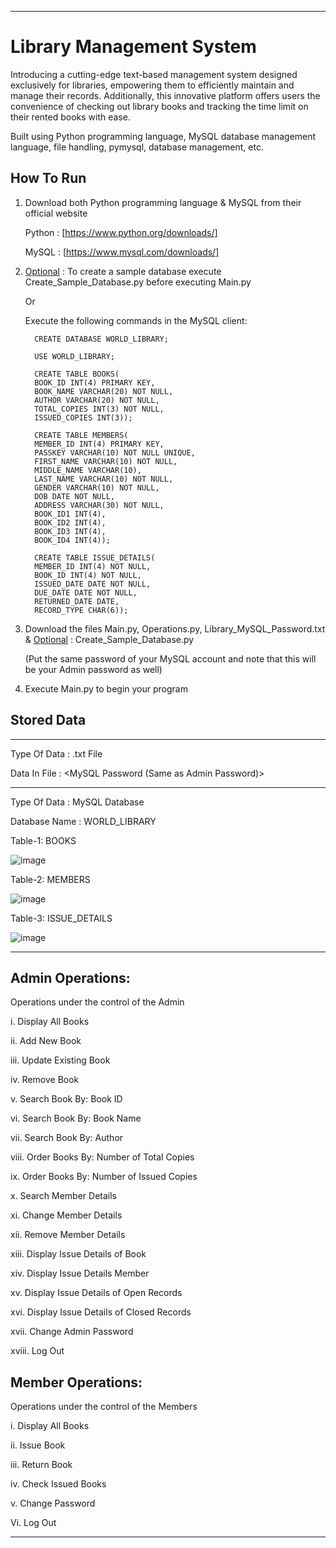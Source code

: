 _____________________________________________________________________________________________________________________________________________________________________________

# Library Management System


Introducing a cutting-edge text-based management system designed exclusively for libraries, empowering them to efficiently maintain and manage their records. Additionally, this innovative platform offers users the convenience of checking out library books and tracking the time limit on their rented books with ease.


Built using Python programming language, MySQL database management language, file handling, pymysql, database management, etc.


## How To Run


1) Download both Python programming language & MySQL from their official website

   Python : [https://www.python.org/downloads/]

   MySQL  : [https://www.mysql.com/downloads/]

2) <ins>Optional</ins> : To create a sample database execute Create_Sample_Database.py before executing Main.py

   Or

   Execute the following commands in the MySQL client:

         CREATE DATABASE WORLD_LIBRARY;

         USE WORLD_LIBRARY;
   
         CREATE TABLE BOOKS(
         BOOK_ID INT(4) PRIMARY KEY,
         BOOK_NAME VARCHAR(20) NOT NULL,
         AUTHOR VARCHAR(20) NOT NULL,
         TOTAL_COPIES INT(3) NOT NULL,
         ISSUED_COPIES INT(3));

         CREATE TABLE MEMBERS(
         MEMBER_ID INT(4) PRIMARY KEY,
         PASSKEY VARCHAR(10) NOT NULL UNIQUE,
         FIRST_NAME VARCHAR(10) NOT NULL,
         MIDDLE_NAME VARCHAR(10),
         LAST_NAME VARCHAR(10) NOT NULL,
         GENDER VARCHAR(10) NOT NULL,
         DOB DATE NOT NULL,
         ADDRESS VARCHAR(30) NOT NULL,
         BOOK_ID1 INT(4),
         BOOK_ID2 INT(4),
         BOOK_ID3 INT(4),
         BOOK_ID4 INT(4));
      
         CREATE TABLE ISSUE_DETAILS(
         MEMBER_ID INT(4) NOT NULL,
         BOOK_ID INT(4) NOT NULL,
         ISSUED_DATE DATE NOT NULL,
         DUE_DATE DATE NOT NULL,
         RETURNED_DATE DATE,
         RECORD_TYPE CHAR(6));
   
4) Download the files Main.py, Operations.py, Library_MySQL_Password.txt & <ins>Optional</ins> : Create_Sample_Database.py

   (Put the same password of your MySQL account and note that this will be your Admin password as well)
   
5) Execute Main.py to begin your program


## Stored Data

_____________________________________________________________________________________________________________________________________________________________________________

Type Of Data : .txt File

Data In File : <MySQL Password (Same as Admin Password)>

_____________________________________________________________________________________________________________________________________________________________________________

Type Of Data : MySQL Database

Database Name : WORLD_LIBRARY

Table-1: BOOKS

![image](https://github.com/eshan-sud/library_management_system/assets/113531303/7d685cf0-568e-46ac-a0f6-91a4b648aa5f)

Table-2: MEMBERS

![image](https://github.com/eshan-sud/library_management_system/assets/113531303/f258a9ac-6fb1-441a-9328-67e9b561595a)

Table-3: ISSUE_DETAILS

![image](https://github.com/eshan-sud/library_management_system/assets/113531303/a8a0a350-fd97-4c91-921f-1e7b58a53f60)

_____________________________________________________________________________________________________________________________________________________________________________

## Admin Operations:

Operations under the control of the Admin

i. Display All Books      

ii. Add New Book           

iii. Update Existing Book

iv. Remove Book      

v. Search Book By: Book ID

vi. Search Book By: Book Name

vii. Search Book By: Author

viii. Order Books By: Number of Total Copies

ix. Order Books By: Number of Issued Copies

x. Search Member Details

xi. Change Member Details

xii. Remove Member Details

xiii. Display Issue Details of Book

xiv. Display Issue Details Member

xv. Display Issue Details of Open Records

xvi. Display Issue Details of Closed Records

xvii. Change Admin Password

xviii. Log Out

## Member Operations:

Operations under the control of the Members

i. Display All Books

ii. Issue Book

iii. Return Book

iv. Check Issued Books

v. Change Password

Vi. Log Out
_____________________________________________________________________________________________________________________________________________________________________________

